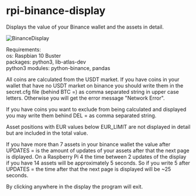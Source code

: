 # rpi-binance-display
Displays the value of your Binance wallet and the assets in detail.

![BinanceDisplay](https://user-images.githubusercontent.com/84155543/118524970-ffa83080-b73e-11eb-8066-4b5ecd947da6.jpg)

Requirements:     
   os: Raspbian 10 Buster   
   packages: python3, lib-atlas-dev   
   python3 modules: python-binance, pandas   


All coins are calculated from the USDT market.
If you have coins in your wallet that have no USDT 
market on binance you should write them in the
secret.cfg file (behind BTC =) as comma separated 
string in upper case letters. Otherwise you will get
the error message "Network Error".   
   
If you have coins you want to exclude from being
calculated and displayed you may write them behind
DEL = as comma separated string.

Asset positions with EUR values below EUR_LIMIT
are not displayed in detail but are included
in the total value.

If you have more than 7 assets in your binance wallet
the value after UPDATES = is the amount of updates
of your assets after that the next page is diplayed.
On a Raspberry Pi 4 the time between 2 updates of the
display if you have 14 assets will be approximately
5 seconds. So if you write 5 after UPDATES = the time
after that the next page is displayed will 
be ~25 seconds.

By clicking anywhere in the display the program
will exit.
